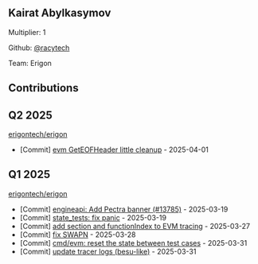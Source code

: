 
## Kairat Abylkasymov
Multiplier: 1

Github: [@racytech](https://github.com/racytech)

Team: Erigon

## Contributions

## Q2 2025


[erigontech/erigon](https://github.com/erigontech/erigon)
* [Commit] [evm GetEOFHeader little cleanup](https://github.com/erigontech/erigon/commit/09e427378f6757f865ecb4583eb56728ab540b24) - 2025-04-01
## Q1 2025

[erigontech/erigon](https://github.com/erigontech/erigon)
* [Commit] [engineapi: Add Pectra banner (#13785)](https://github.com/erigontech/erigon/commit/cc17bd0eca1575dd40d264994da71e29e94850c4) - 2025-03-19
* [Commit] [state_tests: fix panic](https://github.com/erigontech/erigon/commit/7ecd23765720f0c9790bd9cff7571cbf68962f49) - 2025-03-19
* [Commit] [add section and functionIndex to EVM tracing](https://github.com/erigontech/erigon/commit/2e341b308984122ce942856abb9086920a69feb9) - 2025-03-27
* [Commit] [fix SWAPN](https://github.com/erigontech/erigon/commit/44e543171cdd65154addfeb9a7468566d1d25710) - 2025-03-28
* [Commit] [cmd/evm: reset the state between test cases](https://github.com/erigontech/erigon/commit/0c2248271bf80f8b8ed1a1d652a4a757edb9edb0) - 2025-03-31
* [Commit] [update tracer logs (besu-like)](https://github.com/erigontech/erigon/commit/f98ff8f2ce9363369626c71f67bad7200faa34c4) - 2025-03-31
